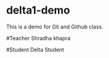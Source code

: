 # delta1-demo
This is a demo for Git and Github class.

#Teacher
Shradha khapra

#Student
Delta Student
